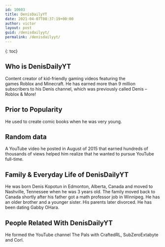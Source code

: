 ```yaml
---
id: 10603
title: DenisDailyYT
date: 2021-04-07T08:37:19+00:00
author: victor
layout: post
guid: /denisdailyyt/
permalink: /denisdailyyt/
---
```



{: toc}


## Who is DenisDailyYT



Content creator of kid-friendly gaming videos featuring the games Roblox and Minecraft. He has earned more than 9 million subscribers to his Denis channel, which was previously called Denis &#8211; Roblox & More!

                
                
                
## Prior to Popularity



He used to create comic books when he was very young.

                
                
                
## Random data



A YouTube video he posted in August of 2015 that earned hundreds of thousands of views helped him realize that he wanted to pursue YouTube full-time.

                
                
                
## Family & Everyday Life of DenisDailyYT



He was born Denis Kopotun in Edmonton, Alberta, Canada and moved to Nashville, Tennessee when he was 3 years old. The family moved back to Canada shortly after his father got a math professor job in Winnipeg. He has an older brother and a younger sister. His parents later divorced. He has been dating Gabby OHara.

                
                
                
## People Related With DenisDailyYT



He formed the YouTube channel The Pals with CraftedRL, SubZeroExtabyte and Corl. 

                
              
            
          
          
          